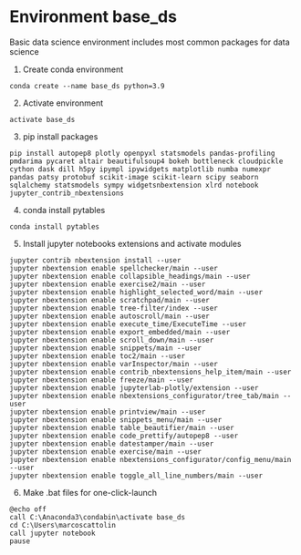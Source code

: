 # Environment base_ds

Basic data science environment includes most common packages for data science

1. Create conda environment
```
conda create --name base_ds python=3.9
```

2. Activate environment
```
activate base_ds
```

3. pip install packages
```
pip install autopep8 plotly openpyxl statsmodels pandas-profiling pmdarima pycaret altair beautifulsoup4 bokeh bottleneck cloudpickle cython dask dill h5py ipympl ipywidgets matplotlib numba numexpr pandas patsy protobuf scikit-image scikit-learn scipy seaborn sqlalchemy statsmodels sympy widgetsnbextension xlrd notebook jupyter_contrib_nbextensions
```

4. conda install pytables
```
conda install pytables
```

5. Install jupyter notebooks extensions and activate modules
```
jupyter contrib nbextension install --user
jupyter nbextension enable spellchecker/main --user
jupyter nbextension enable collapsible_headings/main --user
jupyter nbextension enable exercise2/main --user
jupyter nbextension enable highlight_selected_word/main --user
jupyter nbextension enable scratchpad/main --user
jupyter nbextension enable tree-filter/index --user
jupyter nbextension enable autoscroll/main --user
jupyter nbextension enable execute_time/ExecuteTime --user
jupyter nbextension enable export_embedded/main --user
jupyter nbextension enable scroll_down/main --user
jupyter nbextension enable snippets/main --user
jupyter nbextension enable toc2/main --user
jupyter nbextension enable varInspector/main --user
jupyter nbextension enable contrib_nbextensions_help_item/main --user
jupyter nbextension enable freeze/main --user
jupyter nbextension enable jupyterlab-plotly/extension --user
jupyter nbextension enable nbextensions_configurator/tree_tab/main --user
jupyter nbextension enable printview/main --user
jupyter nbextension enable snippets_menu/main --user
jupyter nbextension enable table_beautifier/main --user
jupyter nbextension enable code_prettify/autopep8 --user
jupyter nbextension enable datestamper/main --user
jupyter nbextension enable exercise/main --user
jupyter nbextension enable nbextensions_configurator/config_menu/main --user
jupyter nbextension enable toggle_all_line_numbers/main --user
```

6. Make .bat files for one-click-launch
```
@echo off
call C:\Anaconda3\condabin\activate base_ds
cd C:\Users\marcoscattolin
call jupyter notebook
pause
````
